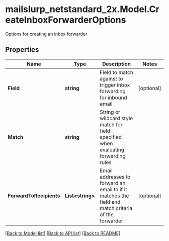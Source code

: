 # mailslurp_netstandard_2x.Model.CreateInboxForwarderOptions
Options for creating an inbox forwarder

## Properties

Name | Type | Description | Notes
------------ | ------------- | ------------- | -------------
**Field** | **string** | Field to match against to trigger inbox forwarding for inbound email | [optional] 
**Match** | **string** | String or wildcard style match for field specified when evaluating forwarding rules | 
**ForwardToRecipients** | **List&lt;string&gt;** | Email addresses to forward an email to if it matches the field and match criteria of the forwarder | [optional] 

[[Back to Model list]](../README#documentation-for-models) [[Back to API list]](../README#documentation-for-api-endpoints) [[Back to README]](../README)

